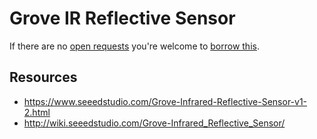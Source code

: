 # Grove IR Reflective Sensor
If there are no [open requests](../../../../issues?q=is%3Aissue+is%3Aopen+%22Grove+IR+Reflective+Sensor%22+in%3Atitle) you're welcome to [borrow this](../../../../issues/new?title=Borrow+request+for+Grove+IR+Reflective+Sensor&body=1+piece+of+%5Bthis%5D%28..%2Fblob%2Fmain%2F.%2FHardware%2FSensors%2FGrove_IR_Reflective_Sensor.md%29+for+~2+weeks.).

## Resources
- https://www.seeedstudio.com/Grove-Infrared-Reflective-Sensor-v1-2.html
- http://wiki.seeedstudio.com/Grove-Infrared_Reflective_Sensor/
